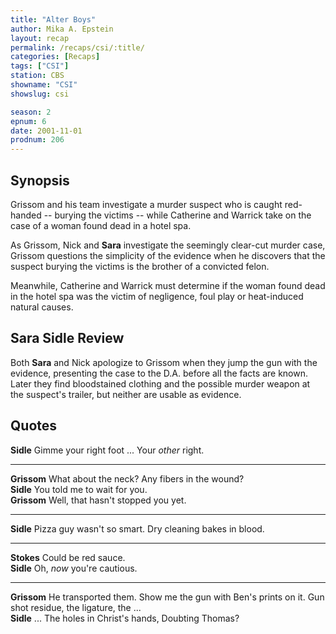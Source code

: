 ```yaml
---
title: "Alter Boys"
author: Mika A. Epstein
layout: recap
permalink: /recaps/csi/:title/
categories: [Recaps]
tags: ["CSI"]
station: CBS
showname: "CSI"
showslug: csi

season: 2  
epnum: 6
date: 2001-11-01
prodnum: 206  
---
```


## Synopsis

Grissom and his team investigate a murder suspect who is caught red-handed -- burying the victims -- while Catherine and Warrick take on the case of a woman found dead in a hotel spa.

As Grissom, Nick and **Sara** investigate the seemingly clear-cut murder case, Grissom questions the simplicity of the evidence when he discovers that the suspect burying the victims is the brother of a convicted felon.

Meanwhile, Catherine and Warrick must determine if the woman found dead in the hotel spa was the victim of negligence, foul play or heat-induced natural causes.

## Sara Sidle Review

Both **Sara** and Nick apologize to Grissom when they jump the gun with the evidence, presenting the case to the D.A. before all the facts are known. Later they find bloodstained clothing and the possible murder weapon at the suspect's trailer, but neither are usable as evidence.

## Quotes

**Sidle** Gimme your right foot ... Your _other_ right.  

- - -

**Grissom** What about the neck? Any fibers in the wound?  
**Sidle** You told me to wait for you.  
**Grissom** Well, that hasn't stopped you yet.  

- - -

**Sidle** Pizza guy wasn't so smart. Dry cleaning bakes in blood.
  

- - -

**Stokes** Could be red sauce.  
**Sidle** Oh, _now_ you're cautious.  

- - -

**Grissom** He transported them. Show me the gun with Ben's prints on it. Gun shot residue, the ligature, the ...  
**Sidle** ... The holes in Christ's hands, Doubting Thomas?

